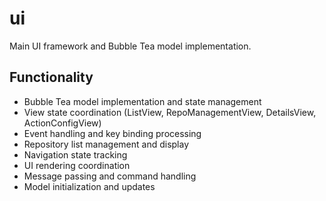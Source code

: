 # ui

Main UI framework and Bubble Tea model implementation.

## Functionality

- Bubble Tea model implementation and state management
- View state coordination (ListView, RepoManagementView, DetailsView, ActionConfigView)
- Event handling and key binding processing
- Repository list management and display
- Navigation state tracking
- UI rendering coordination
- Message passing and command handling
- Model initialization and updates
